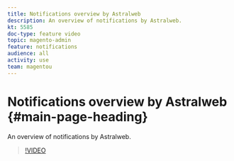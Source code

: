 ```yaml
---
title: Notifications overview by Astralweb
description: An overview of notifications by Astralweb.
kt: 5585
doc-type: feature video
topic: magento-admin
feature: notifications
audience: all
activity: use
team: magentou
---
```


# Notifications overview by Astralweb {#main-page-heading}

An overview of notifications by Astralweb.

>[!VIDEO](https://video.tv.adobe.com/v/35744?quality=12&learn=on)
